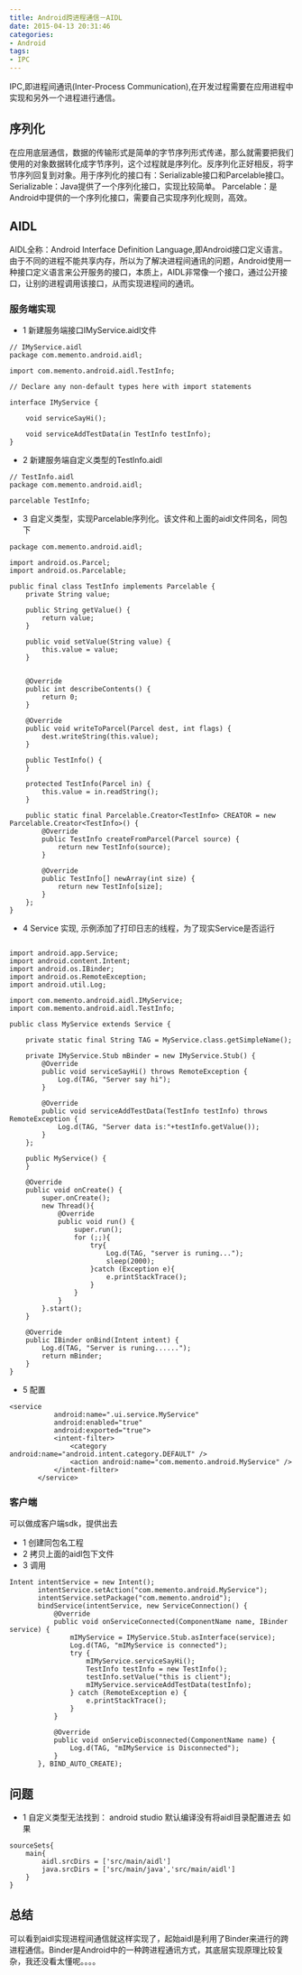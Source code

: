 ```yaml
---
title: Android跨进程通信－AIDL
date: 2015-04-13 20:31:46
categories:
- Android
tags:
- IPC
---
```


IPC,即进程间通讯(Inter-Process Communication),在开发过程需要在应用进程中实现和另外一个进程进行通信。

<!--more-->

## 序列化
在应用底层通信，数据的传输形式是简单的字节序列形式传递，那么就需要把我们使用的对象数据转化成字节序列，这个过程就是序列化。反序列化正好相反，将字节序列回复到对象。用于序列化的接口有：Serializable接口和Parcelable接口。
Serializable：Java提供了一个序列化接口，实现比较简单。
Parcelable：是Android中提供的一个序列化接口，需要自己实现序列化规则，高效。

## AIDL
AIDL全称：Android Interface Definition Language,即Android接口定义语言。由于不同的进程不能共享内存，所以为了解决进程间通讯的问题，Android使用一种接口定义语言来公开服务的接口，本质上，AIDL非常像一个接口，通过公开接口，让别的进程调用该接口，从而实现进程间的通讯。

### 服务端实现
- 1 新建服务端接口IMyService.aidl文件
```
// IMyService.aidl
package com.memento.android.aidl;

import com.memento.android.aidl.TestInfo;

// Declare any non-default types here with import statements

interface IMyService {

    void serviceSayHi();

    void serviceAddTestData(in TestInfo testInfo);
}
```

- 2 新建服务端自定义类型的TestInfo.aidl
```
// TestInfo.aidl
package com.memento.android.aidl;

parcelable TestInfo;
```
- 3 自定义类型，实现Parcelable序列化。该文件和上面的aidl文件同名，同包下
```
package com.memento.android.aidl;

import android.os.Parcel;
import android.os.Parcelable;

public final class TestInfo implements Parcelable {
    private String value;

    public String getValue() {
        return value;
    }

    public void setValue(String value) {
        this.value = value;
    }


    @Override
    public int describeContents() {
        return 0;
    }

    @Override
    public void writeToParcel(Parcel dest, int flags) {
        dest.writeString(this.value);
    }

    public TestInfo() {
    }

    protected TestInfo(Parcel in) {
        this.value = in.readString();
    }

    public static final Parcelable.Creator<TestInfo> CREATOR = new Parcelable.Creator<TestInfo>() {
        @Override
        public TestInfo createFromParcel(Parcel source) {
            return new TestInfo(source);
        }

        @Override
        public TestInfo[] newArray(int size) {
            return new TestInfo[size];
        }
    };
}
```
- 4 Service 实现, 示例添加了打印日志的线程，为了现实Service是否运行
```

import android.app.Service;
import android.content.Intent;
import android.os.IBinder;
import android.os.RemoteException;
import android.util.Log;

import com.memento.android.aidl.IMyService;
import com.memento.android.aidl.TestInfo;

public class MyService extends Service {

    private static final String TAG = MyService.class.getSimpleName();

    private IMyService.Stub mBinder = new IMyService.Stub() {
        @Override
        public void serviceSayHi() throws RemoteException {
            Log.d(TAG, "Server say hi");
        }

        @Override
        public void serviceAddTestData(TestInfo testInfo) throws RemoteException {
            Log.d(TAG, "Server data is:"+testInfo.getValue());
        }
    };

    public MyService() {
    }

    @Override
    public void onCreate() {
        super.onCreate();
        new Thread(){
            @Override
            public void run() {
                super.run();
                for (;;){
                    try{
                        Log.d(TAG, "server is runing...");
                        sleep(2000);
                    }catch (Exception e){
                        e.printStackTrace();
                    }
                }
            }
        }.start();
    }

    @Override
    public IBinder onBind(Intent intent) {
        Log.d(TAG, "Server is runing......");
        return mBinder;
    }
}
```
- 5 配置
```
<service
           android:name=".ui.service.MyService"
           android:enabled="true"
           android:exported="true">
           <intent-filter>
               <category android:name="android.intent.category.DEFAULT" />
               <action android:name="com.memento.android.MyService" />
           </intent-filter>
       </service>
```

### 客户端
可以做成客户端sdk，提供出去
- 1 创建同包名工程
- 2 拷贝上面的aidl包下文件
- 3 调用
```
Intent intentService = new Intent();
       intentService.setAction("com.memento.android.MyService");
       intentService.setPackage("com.memento.android");
       bindService(intentService, new ServiceConnection() {
           @Override
           public void onServiceConnected(ComponentName name, IBinder service) {
               mIMyService = IMyService.Stub.asInterface(service);
               Log.d(TAG, "mIMyService is connected");
               try {
                   mIMyService.serviceSayHi();
                   TestInfo testInfo = new TestInfo();
                   testInfo.setValue("this is client");
                   mIMyService.serviceAddTestData(testInfo);
               } catch (RemoteException e) {
                   e.printStackTrace();
               }
           }

           @Override
           public void onServiceDisconnected(ComponentName name) {
               Log.d(TAG, "mIMyService is Disconnected");
           }
       }, BIND_AUTO_CREATE);
```


## 问题
- 1 自定义类型无法找到： android studio 默认编译没有将aidl目录配置进去
如果
```
sourceSets{
    main{
        aidl.srcDirs = ['src/main/aidl']
        java.srcDirs = ['src/main/java','src/main/aidl']
    }
}
```

## 总结
可以看到aidl实现进程间通信就这样实现了，起始aidl是利用了Binder来进行的跨进程通信。Binder是Android中的一种跨进程通讯方式，其底层实现原理比较复杂，我还没看太懂呢。。。。
